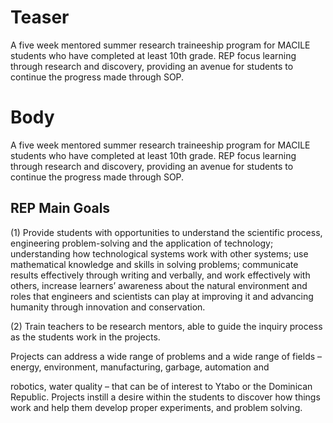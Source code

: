 # Teaser
A five week mentored summer research traineeship program for MACILE students who have completed at least 10th grade. REP focus learning through research and discovery, providing an avenue for students to continue the progress made through SOP.

# Body
A five week mentored summer research traineeship program for MACILE students who have completed at least 10th grade. REP focus learning through research and discovery, providing an avenue for students to continue the progress made through SOP.

## REP Main Goals

(1) Provide students with opportunities to understand the scientific process, engineering problem-solving and the application of technology; understanding how technological systems work with other systems; use mathematical knowledge and skills in solving problems; communicate results effectively through writing and verbally, and work effectively with others, increase learners’ awareness about the natural environment and roles that engineers and scientists can play at improving it and advancing humanity through innovation and conservation.

(2) Train teachers to be research mentors, able to guide the inquiry process as the students work in the projects.

Projects can address a wide range of problems and a wide range of fields – energy, environment, manufacturing, garbage, automation and

robotics, water quality – that can be of interest to Ytabo or the Dominican Republic. Projects instill a desire within the students to discover how things work and help them develop proper experiments, and problem solving.